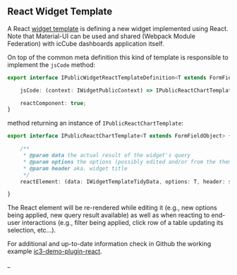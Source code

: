 ## React Widget Template

A React [widget template](./WidgetTemplate.md) is defining a new widget implemented using React. Note that Material-UI
can be used and shared (Webpack Module Federation) with icCube dashboards application itself.

On top of the common meta definition this kind of template is responsible to implement the `jsCode` method:

```typescript
export interface IPublicWidgetReactTemplateDefinition<T extends FormFieldObject> extends IPublicCommonWidgetTemplateDefinition {

    jsCode: (context: IWidgetPublicContext) => IPublicReactChartTemplate<T>;

    reactComponent: true;
}
```

method returning an instance of `IPublicReactChartTemplate`:

```typescript
export interface IPublicReactChartTemplate<T extends FormFieldObject> {

    /**
     * @param data the actual result of the widget's query
     * @param options the options (possibly edited and/or from the theme) of this widget
     * @param header aka. widget title
     */
    reactElement: (data: IWidgetTemplateTidyData, options: T, header: string) => ReactElement;

}
```

The React element will be re-rendered while editing it (e.g., new options being applied, new query result available)
as well as when reacting to end-user interactions (e.g., filter being applied, click row of a table updating its
selection, etc...).

For additional and up-to-date information check in Github the working example
[ic3-demo-plugin-react](https://github.com/iccube-software/ic3-demo-plugin-react).

_
